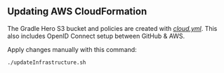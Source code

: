 ## Updating AWS CloudFormation

The Gradle Hero S3 bucket and policies are created with *[cloud.yml](cloud.yml)*. This also includes OpenID Connect setup between GitHub & AWS.

Apply changes manually with this command:

```bash
./updateInfrastructure.sh
```